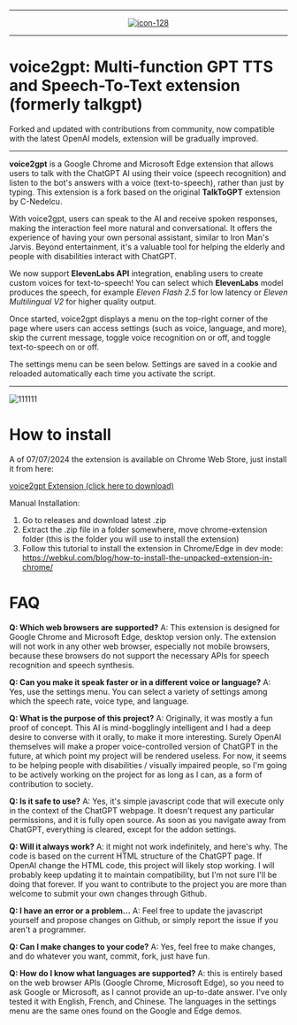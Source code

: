 <hr>
<p align="center">
  <a href="https://imgbb.com/">
    <img src="https://i.ibb.co/JWKnvdBV/voice2gpt.png" alt="icon-128" border="0">
  </a>
</p>
<hr>

# voice2gpt: Multi-function GPT TTS and Speech-To-Text extension (formerly talkgpt)

Forked and updated with contributions from community, now compatible with the latest OpenAI models, extension will be gradually improved.

--------------------------

<p>
  <strong>voice2gpt</strong> is a Google Chrome and Microsoft Edge extension that allows users to talk with the ChatGPT AI using their voice (speech recognition) and listen to the bot's answers with a voice (text-to-speech), rather than just by typing. This extension is a fork based on the original <strong>TalkToGPT</strong> extension by C-Nedelcu. 

  With voice2gpt, users can speak to the AI and receive spoken responses, making the interaction feel more natural and conversational. It offers the experience of having your own personal assistant, similar to Iron Man's Jarvis. Beyond entertainment, it's a valuable tool for helping the elderly and people with disabilities interact with ChatGPT. 

We now support <strong>ElevenLabs API</strong> integration, enabling users to create custom voices for text-to-speech! You can select which <strong>ElevenLabs</strong> model produces the speech, for example <em>Eleven Flash&nbsp;2.5</em> for low latency or <em>Eleven Multilingual&nbsp;V2</em> for higher quality output.

  Once started, voice2gpt displays a menu on the top-right corner of the page where users can access settings (such as voice, language, and more), skip the current message, toggle voice recognition on or off, and toggle text-to-speech on or off.

  The settings menu can be seen below. Settings are saved in a cookie and reloaded automatically each time you activate the script.
</p>

<hr>

![111111](https://i.ibb.co/WxrgcLC/111111.png)


# How to install

A of 07/07/2024 the extension is available on Chrome Web Store, just install it from here: 

[voice2gpt Extension (click here to download)](https://chromewebstore.google.com/detail/voice2gpt/ddfdbpdndbanjaffmoapdpmgnhbcigfl?authuser=8&hl=es-419)

Manual Installation:
1. Go to releases and download latest .zip
2. Extract the .zip file in a folder somewhere, move chrome-extension folder (this is the folder you will use to install the extension)
3. Follow this tutorial to install the extension in Chrome/Edge in dev mode: https://webkul.com/blog/how-to-install-the-unpacked-extension-in-chrome/

# FAQ

**Q: Which web browsers are supported?** A: This extension is designed for Google Chrome and Microsoft Edge, desktop version only. The extension will not work in any other web browser, especially not mobile browsers, because these browsers do not support the necessary APIs for speech recognition and speech synthesis.

**Q: Can you make it speak faster or in a different voice or language?** A: Yes, use the settings menu. You can select a variety of settings among which the speech rate, voice type, and language.

**Q: What is the purpose of this project?**
A: Originally, it was mostly a fun proof of concept. This AI is mind-bogglingly intelligent and I had a deep desire to converse with it orally, to make it more interesting. Surely OpenAI themselves will make a proper voice-controlled version of ChatGPT in the future, at which point my project will be rendered useless. For now, it seems to be helping people with disabilities / visually impaired people, so I'm going to be actively working on the project for as long as I can, as a form of contribution to society.

**Q: Is it safe to use?**
A: Yes, it's simple javascript code that will execute only in the context of the ChatGPT webpage. It doesn't request any particular permissions, and it is fully open source. As soon as you navigate away from ChatGPT, everything is cleared, except for the addon settings.

**Q: Will it always work?**
A: it might not work indefinitely, and here's why. The code is based on the current HTML structure of the ChatGPT page. If OpenAI change the HTML code, this project will likely stop working. I will probably keep updating it to maintain compatibility, but I'm not sure I'll be doing that forever. If you want to contribute to the project you are more than welcome to submit your own changes through Github.

**Q: I have an error or a problem...**
A: Feel free to update the javascript yourself and propose changes on Github, or simply report the issue if you aren't a programmer.

**Q: Can I make changes to your code?**
A: Yes, feel free to make changes, and do whatever you want, commit, fork, just have fun.

**Q: How do I know what languages are supported?**
A: this is entirely based on the web browser APIs (Google Chrome, Microsoft Edge), so you need to ask Google or Microsoft, as I cannot provide an up-to-date answer. I've only tested it with English, French, and Chinese. The languages in the settings menu are the same ones found on the Google and Edge demos.



    
